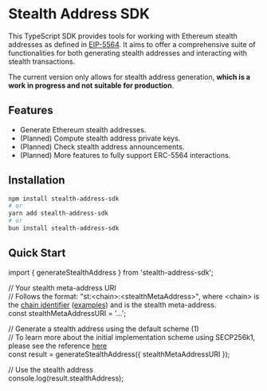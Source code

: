 # Stealth Address SDK

This TypeScript SDK provides tools for working with Ethereum stealth addresses as defined in [EIP-5564](https://eips.ethereum.org/EIPS/eip-5564). It aims to offer a comprehensive suite of functionalities for both generating stealth addresses and interacting with stealth transactions.

The current version only allows for stealth address generation, **which is a work in progress and not suitable for production**.

## Features

- Generate Ethereum stealth addresses.
- (Planned) Compute stealth address private keys.
- (Planned) Check stealth address announcements.
- (Planned) More features to fully support ERC-5564 interactions.

## Installation

```bash
npm install stealth-address-sdk
# or
yarn add stealth-address-sdk
# or
bun install stealth-address-sdk
```

## Quick Start

import { generateStealthAddress } from 'stealth-address-sdk';

// Your stealth meta-address URI  
// Follows the format: "st:\<chain\>:\<stealthMetaAddress\>", where \<chain\> is the [chain identifier](https://eips.ethereum.org/EIPS/eip-3770#examples) ([examples](https://github.com/ethereum-lists/chains)) and <stealthMetaAddress> is the stealth meta-address.  
const stealthMetaAddressURI = '...';

// Generate a stealth address using the default scheme (1)  
// To learn more about the initial implementation scheme using SECP256k1, please see the reference [here](https://eips.ethereum.org/EIPS/eip-5564)  
const result = generateStealthAddress({ stealthMetaAddressURI });

// Use the stealth address  
console.log(result.stealthAddress);
